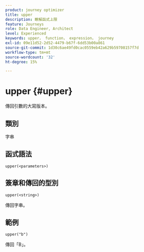 ```yaml
---
product: journey optimizer
title: upper
description: 瞭解函式上限
feature: Journeys
role: Data Engineer, Architect
level: Experienced
keywords: upper， function， expression， journey
exl-id: 09e11d52-2d52-4479-b67f-6dd53b00a861
source-git-commit: 1d30c6ae49fd0cac0559eb42a629b59708157f7d
workflow-type: tm+mt
source-wordcount: '32'
ht-degree: 15%

---
```


# upper {#upper}

傳回引數的大寫版本。

## 類別

字串

## 函式語法

`upper(<parameters>)`

## 簽章和傳回的型別

`upper(<string>)`

傳回字串。

## 範例

`upper("b")`

傳回「B」。
